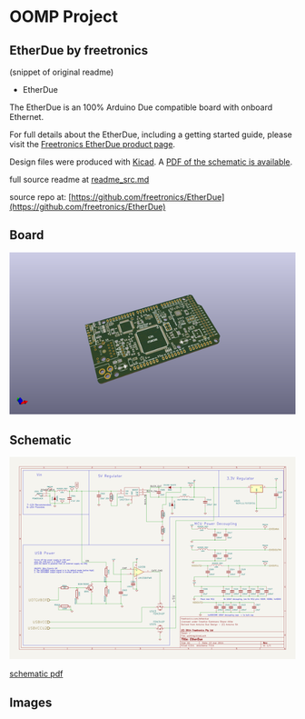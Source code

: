 # OOMP Project  
## EtherDue  by freetronics  
  
(snippet of original readme)  
  
- EtherDue  
  
The EtherDue is an 100% Arduino Due compatible board with onboard Ethernet.  
  
For full details about the EtherDue, including a getting started guide, please visit the [Freetronics EtherDue product page](http://www.freetronics.com/products/etherdue-arduino-due-compatible-with-onboard-ethernet).  
  
Design files were produced with [Kicad](http://kicad-pcb.org). A [PDF of the schematic is available](https://github.com/freetronics/EtherDue/raw/master/EtherDue.pdf).  
  
  
  full source readme at [readme_src.md](readme_src.md)  
  
source repo at: [https://github.com/freetronics/EtherDue](https://github.com/freetronics/EtherDue)  
## Board  
  
[![working_3d.png](working_3d_600.png)](working_3d.png)  
## Schematic  
  
[![working_schematic.png](working_schematic_600.png)](working_schematic.png)  
  
[schematic pdf](working_schematic.pdf)  
## Images  
